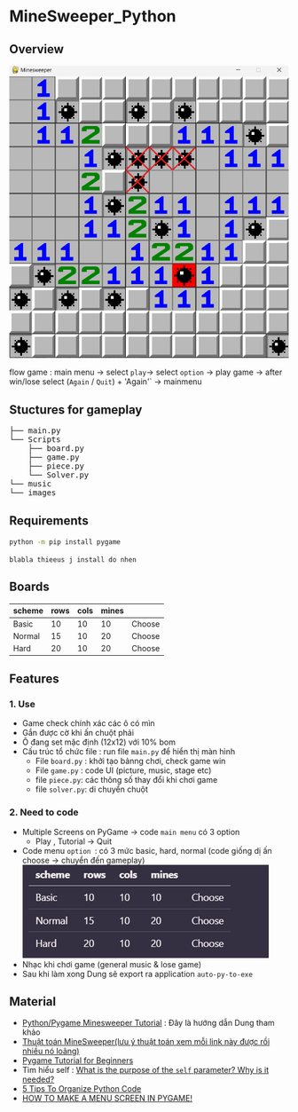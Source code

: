# MineSweeper_Python


## Overview 
![alt text](/report_imp/image.png)

flow game : main menu -> select `play`-> select `option` -> play game -> after win/lose select (`Again` / `Quit`)
    + 'Again'` -> mainmenu

## Stuctures for gameplay
<pre>
├── main.py
└── Scripts
    ├── board.py
    ├── game.py
    ├── piece.py
    └── Solver.py
└── music
└── images
</pre>

## Requirements
```bash
python -m pip install pygame
```
`blabla thieeus j install do nhen`

## Boards

| scheme       | rows   | cols   | mines   |      |
| ------------ | ------ | ------ | ------- |------|
| Basic        | 10     | 10     | 10      |Choose
| Normal | 15   | 10    | 20      |Choose|
| Hard      | 20     | 10     | 20      | Choose


## Features
### 1. Use

- Game check chính xác các ô có mìn 
- Gắn được cờ khi ấn chuột phải 
- Ô đang set mặc định (12x12) với 10% bom
- Cấu trúc tổ chức file : run file `main.py` để hiển thị màn hình 
    - File `board.py` : khởi tạo bảnng chơi, check game win
    - File `game.py` : code UI (picture, music, stage etc)
    - file `piece.py`: các thông số thay đổi khi chơi game
    - file `solver.py`: di chuyển chuột

### 2. Need to code
- Multiple Screens on PyGame -> code `main menu` có 3 option
    - Play , Tutorial -> Quit 
- Code menu `option `: có 3 mức basic, hard, normal (code giống dị ấn choose -> chuyển đến gameplay)
    ![alt text](image.png)
- Nhạc khi chơi game (general music & lose game)
- Sau khi làm xong Dung sẽ export ra application `auto-py-to-exe`

## Material
- [Python/Pygame Minesweeper Tutorial](https://www.youtube.com/watch?v=ABGtsAlXw7c) : Đây là hướng dẫn Dung tham khảo 
- [Thuật toán MineSweeper(lưu ý thuật toán xem mỗi link này được rồi nhiều nó loãng)](https://www.youtube.com/watch?v=Fjw7Lc9zlyU)
- [Pygame Tutorial for Beginners](https://www.youtube.com/watch?v=FfWpgLFMI7w)
- Tìm hiểu self : [What is the purpose of the `self` parameter? Why is it needed?](https://stackoverflow.com/questions/2709821/what-is-the-purpose-of-the-self-parameter-why-is-it-needed)
- [5 Tips To Organize Python Code](https://www.youtube.com/watch?v=e9yMYdnSlUA&t=184s)
- [HOW TO MAKE A MENU SCREEN IN PYGAME!](https://www.youtube.com/watch?v=GMBqjxcKogA&t=81s)

